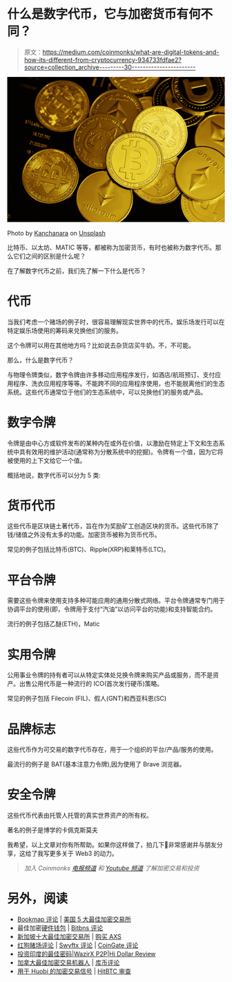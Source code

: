 # 什么是数字代币，它与加密货币有何不同？

> 原文：<https://medium.com/coinmonks/what-are-digital-tokens-and-how-its-different-from-cryptocurrency-934733fdfae2?source=collection_archive---------30----------------------->

![](img/2b01abc9b7b7338c6da81222109f7fbb.png)

Photo by [Kanchanara](https://unsplash.com/@kanchanara?utm_source=medium&utm_medium=referral) on [Unsplash](https://unsplash.com?utm_source=medium&utm_medium=referral)

比特币、以太坊、MATIC 等等，都被称为加密货币，有时也被称为数字代币。那么它们之间的区别是什么呢？

在了解数字代币之前，我们先了解一下什么是代币？

# 代币

当我们考虑一个赌场的例子时，很容易理解现实世界中的代币。娱乐场发行可以在特定娱乐场使用的筹码来兑换他们的服务。

这个令牌可以用在其他地方吗？比如说去杂货店买牛奶。不，不可能。

那么，什么是数字代币？

与物理令牌类似，数字令牌由许多移动应用程序发行，如酒店/航班预订、支付应用程序、洗衣应用程序等等。不能跨不同的应用程序使用，也不能脱离他们的生态系统。这些代币通常位于他们的生态系统中，可以兑换他们的服务或产品。

# 数字令牌

令牌是由中心方或软件发布的某种内在或外在价值，以激励在特定上下文和生态系统中具有效用的维护活动(通常称为分散系统中的挖掘)。令牌有一个值，因为它将被使用的上下文给它一个值。

概括地说，数字代币可以分为 5 类:

# 货币代币

这些代币是区块链土著代币，旨在作为奖励矿工创造区块的货币。这些代币除了钱/储值之外没有太多的功能。加密货币被称为货币代币。

常见的例子包括比特币(BTC)、Ripple(XRP)和莱特币(LTC)。

# 平台令牌

需要这些令牌来使用支持多种可能应用的通用分散式网络。平台令牌通常专门用于协调平台的使用(即，令牌用于支付“汽油”以访问平台的功能)和支持智能合约。

流行的例子包括乙醚(ETH)，Matic

# 实用令牌

公用事业令牌的持有者可以从特定实体处兑换令牌来购买产品或服务，而不是资产。出售公用代币是一种流行的 ICO(首次发行硬币)策略。

常见的例子包括 Filecoin (FIL)、假人(GNT)和西亚科恩(SC)

# 品牌标志

这些代币作为可交易的数字代币存在，用于一个组织的平台/产品/服务的使用。

最流行的例子是 BAT(基本注意力令牌),因为使用了 Brave 浏览器。

# 安全令牌

这些代币代表由托管人托管的真实世界资产的所有权。

著名的例子是博学的卡佩克斯莫夫

我希望，以上文章对你有所帮助。如果你这样做了，拍几下👏非常感谢并与朋友分享，这给了我写更多关于 Web3 的动力。

> *加入 Coinmonks* [*电报频道*](https://t.me/coincodecap) *和* [*Youtube 频道*](https://www.youtube.com/c/coinmonks/videos) *了解加密交易和投资*

# 另外，阅读

*   [Bookmap 评论](https://coincodecap.com/bookmap-review-2021-best-trading-software) | [美国 5 大最佳加密交易所](https://coincodecap.com/crypto-exchange-usa)
*   最佳加密[硬件钱包](/coinmonks/hardware-wallets-dfa1211730c6) | [Bitbns 评论](/coinmonks/bitbns-review-38256a07e161)
*   [新加坡十大最佳加密交易所](https://coincodecap.com/crypto-exchange-in-singapore) | [购买 AXS](https://coincodecap.com/buy-axs-token)
*   [红狗赌场评论](https://coincodecap.com/red-dog-casino-review) | [Swyftx 评论](https://coincodecap.com/swyftx-review) | [CoinGate 评论](https://coincodecap.com/coingate-review)
*   [投资印度的最佳密码](https://coincodecap.com/best-crypto-to-invest-in-india-in-2021)|[WazirX P2P](https://coincodecap.com/wazirx-p2p)|[Hi Dollar Review](https://coincodecap.com/hi-dollar-review)
*   [加拿大最佳加密交易机器人](https://coincodecap.com/5-best-crypto-trading-bots-in-canada) | [库币评论](https://coincodecap.com/kucoin-review)
*   [用于 Huobi 的加密交易信号](https://coincodecap.com/huobi-crypto-trading-signals) | [HitBTC 审查](/coinmonks/hitbtc-review-c5143c5d53c2)